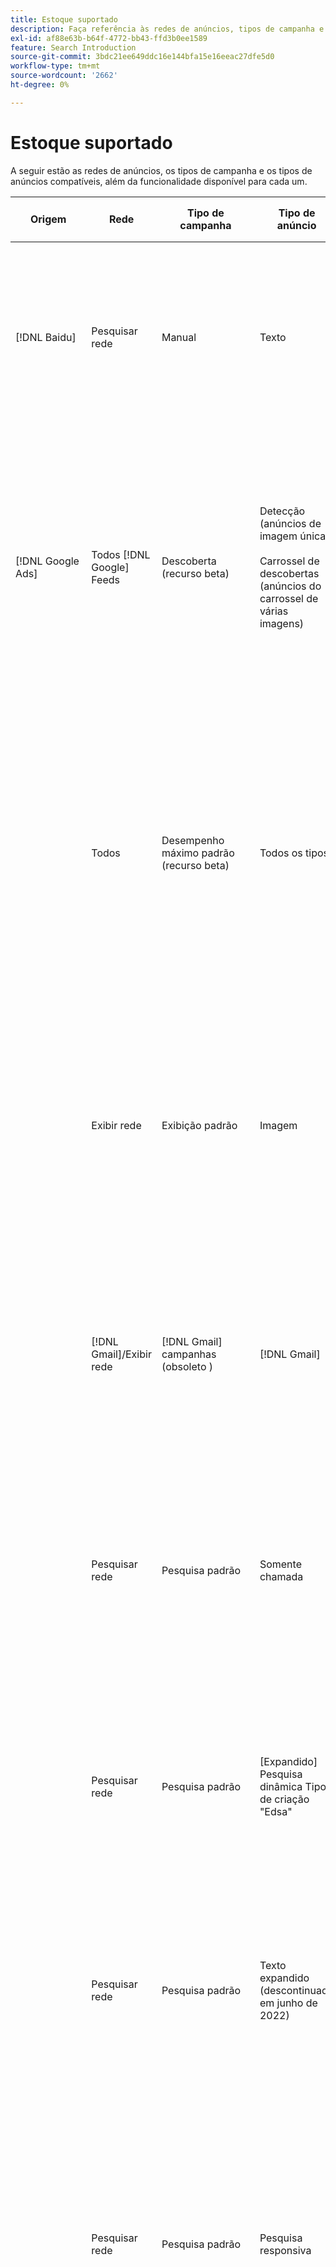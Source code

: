 ```yaml
---
title: Estoque suportado
description: Faça referência às redes de anúncios, tipos de campanha e tipos de anúncios compatíveis.
exl-id: af88e63b-b64f-4772-bb43-ffd3b0ee1589
feature: Search Introduction
source-git-commit: 3bdc21ee649ddc16e144bfa15e16eeac27dfe5d0
workflow-type: tm+mt
source-wordcount: '2662'
ht-degree: 0%

---
```


# Estoque suportado

A seguir estão as redes de anúncios, os tipos de campanha e os tipos de anúncios compatíveis, além da funcionalidade disponível para cada um.

| Origem | Rede | Tipo de campanha | Tipo de anúncio | Sincronizar e exibir | Criar/Editar | Rastrear[^1] | Otimizar | Relatório[^2] | Suporte ao Adobe Analytics[^3] |
|----|----|----|----|----|----|----|----|----|----|
| [!DNL Baidu] | Pesquisar rede | Manual | Texto | Automático via API | Usar [exibições de gerenciamento de campanha](/help/search-social-commerce/campaign-management/campaigns/campaign-management-options.md) e [bulksheets](/help/search-social-commerce/campaign-management/bulksheets/bulksheet-about.md) | Sim | Campanhas somente com estratégia de oferta CPC manual | Dados no nível do anúncio | Dados do Analytics para pesquisa, redes sociais e comércio<br><br>Dados no nível do anúncio, de Pesquisa, Social e Comércio para o Analytics |
| [!DNL Google Ads] | Todos [!DNL Google] Feeds | Descoberta (recurso beta) | Detecção (anúncios de imagem única)<br><br>Carrossel de descobertas (anúncios do carrossel de várias imagens) | Automático via API | — | Sim | Somente em portfólios híbridos<br><br>As metas de ofertas e estratégia de ofertas são definidas no nível da campanha, juntamente com os orçamentos, conforme aplicável ao tipo de otimização. | Dados no nível do anúncio | Dados no nível do anúncio para pesquisa, redes sociais e comércio [uso do código de rastreamento da ID do AMO atualizado](/help/integrations/analytics/ids.md#amo-id-formats)[^4]<br><br>Dados no nível do anúncio, de Pesquisa, Social e Comércio para o Analytics |
| | Todos | Desempenho máximo padrão (recurso beta) | Todos os tipos | Automático via API | Criar/editar campanha e fazer upload de ativos de publicidade nas configurações da campanha no [!UICONTROL Campaigns] > [!UICONTROL Campaigns]<br><br>Somente as configurações necessárias estão disponíveis. Para configurações opcionais e grupos de listagem, faça logon no [!DNL [!DNL Google Ads] Ads]. | Sim | Somente em portfólios híbridos<br><br>As metas da estratégia de oferta são definidas no nível da campanha, juntamente com os orçamentos dela. | Dados no nível da campanha<br><br>Os dados para listar grupos não estão disponíveis e a rede de anúncios não fornece dados no nível do anúncio. | Dados do Analytics para pesquisa, redes sociais e comércio<br><br>Dados de nível de campanha, desde Pesquisa, Social e Comércio até o Analytics. Requer o atualizado [Código de rastreamento de ID do AMO](/help/integrations/analytics/ids.md#amo-id-formats). |
| | Exibir rede | Exibição padrão | Imagem | Automático via API | Editar URL e status somente usando [bulksheets](/help/search-social-commerce/campaign-management/bulksheets/bulksheet-about.md) | Sim, ao adicionar manualmente tags de rastreamento de cliques a modelos de rastreamento na rede de publicidade | — | Dados no nível do anúncio, mas nenhum dado de view-through | Dados do Analytics para pesquisa, redes sociais e comércio<br><br>Dados no nível do anúncio, de Pesquisa, Social e Comércio para o Analytics, mas sem dados de view-through |
| | [!DNL Gmail]/Exibir rede | [!DNL Gmail] campanhas (obsoleto ) | [!DNL Gmail] | — | — | — | — | Somente dados herdados a nível de campanha | Dados herdados do Analytics para pesquisa, redes sociais e comércio<br><br>Dados herdados no nível de campanha, de Pesquisa, Social e Comércio para o Analytics |
| | Pesquisar rede | Pesquisa padrão | Somente chamada | Automático via API | Usar [exibições de gerenciamento de campanha](/help/search-social-commerce/campaign-management/campaigns/campaign-management-options.md) | Sim, usando o sufixo da página de aterrissagem em nível de conta e o modelo de rastreamento ou adicionando-os manualmente no nível de anúncio no [!DNL [!DNL Google Ads] Ads] Manager | — | Impressões no nível do grupo de anúncios e cliques somente na rede de anúncios; sem receita | — |
| | Pesquisar rede | Pesquisa padrão | \[Expandido\] Pesquisa dinâmica Tipo de criação &quot;Edsa&quot; | Automático via API | Usar [exibições de gerenciamento de campanha](/help/search-social-commerce/campaign-management/campaigns/campaign-management-options.md) e [bulksheets](/help/search-social-commerce/campaign-management/bulksheets/bulksheet-about.md) | Sim | Sim<br><br>Para grupos de publicidade quando a campanha especifica um domínio de site; caso contrário, para alvos de pesquisa dinâmica. | Dados a nível de campanha e grupo de anúncios<br><br>A rede de publicidade não fornece dados de nível de publicidade. | Dados do Analytics para pesquisa, redes sociais e comércio<br><br>Dados de nível de campanha e grupo de anúncios, de pesquisa, social e comércio para o Analytics |
| | Pesquisar rede | Pesquisa padrão | Texto expandido (descontinuado em junho de 2022) | Automático via API | Excluir somente usando [exibições de gerenciamento de campanha](/help/search-social-commerce/campaign-management/campaigns/campaign-management-options.md), [bulksheets](/help/search-social-commerce/campaign-management/bulksheets/bulksheet-about.md), e [feeds de gerenciamento de estoque](/help/search-social-commerce/campaign-management/inventory-feeds/inventory-feeds-about.md) | Sim | — | Dados no nível do anúncio | Dados do Analytics para pesquisa, redes sociais e comércio<br><br>Dados no nível do anúncio, de Pesquisa, Social e Comércio para o Analytics |
| | Pesquisar rede | Pesquisa padrão | Pesquisa responsiva | Automático via API | Usar [exibições de gerenciamento de campanha](/help/search-social-commerce/campaign-management/campaigns/campaign-management-options.md), [bulksheets](/help/search-social-commerce/campaign-management/bulksheets/bulksheet-about.md), e [feeds de gerenciamento de estoque](/help/search-social-commerce/campaign-management/inventory-feeds/inventory-feeds-about.md) | Sim | Sim | Dados no nível do anúncio para todos os elementos de anúncio disponíveis<br><br><b>Nota:</b> [!DNL [!DNL Google Ads] Anúncios] não fornece dados fora de seus editores nativos sobre as combinações de texto que foram exibidas como anúncios. Para obter mais informações sobre relatórios para cada combinação de texto, consulte [[!DNL [!DNL Google Ads] Anúncios] documentação](https://support.google.com/google-ads/answer/7684791). | Dados do Analytics para pesquisa, redes sociais e comércio<br><br>Dados no nível do anúncio, de Pesquisa, Social e Comércio para o Analytics |
| | Pesquisar rede | Pesquisa padrão (desaprovado) | Texto | Automático via API | Alterações de status somente em anúncios existentes usando [bulksheets](/help/search-social-commerce/campaign-management/bulksheets/bulksheet-about.md) | Sim | Sim | Dados no nível do anúncio | Dados do Analytics para pesquisa, redes sociais e comércio<br><br>Dados no nível do anúncio, de Pesquisa, Social e Comércio para o Analytics |
| | Pesquisar rede | Pesquisa padrão | <i>Extensão do anúncio:</i><br><br>Sitelink (nível de conta, campanha e grupo de anúncios) | Automático via API | Usar [exibições de gerenciamento de campanha](/help/search-social-commerce/campaign-management/campaigns/campaign-management-options.md) e [bulksheets](/help/search-social-commerce/campaign-management/bulksheets/bulksheet-about.md) | —<br><br>Os sitelinks têm um campo &quot;Modelo de rastreamento&quot;, mas os mapas de Pesquisa, Social e Comércio clicam e as conversões resultantes para a palavra-chave associada, não para o sitelink individual. | — O Search, Social e Commerce não otimiza para o sitelink. Em vez disso, ele otimiza para a palavra-chave associada ao anúncio no qual o sitelink está incluído. | —<br><br>Os dados para a palavra-chave associada estão disponíveis. Entrada [!DNL Google Ads], é possível ver os dados de desempenho no nível do sitelink no [!DNL Campaigns] guia > [!DNL Ad Extensions] guia.<br><br>Para ver quais conversões individuais resultaram de um clique em um sitelink, gere um [Relatório de transação](/help/search-social-commerce/reports/management/basic-advanced/transaction-report.md). A variável [!UICONTROL Link Type] o valor da coluna para um sitelink é <code>sl:&lt;sitelink text=&quot;&quot;></code>, como sl:Consulte Ofertas atuais. | Dados para a palavra-chave associada somente de Pesquisa, Social e Comércio para o Analytics |
| | Pesquisar rede | Pesquisa padrão | <i>Outras extensões de anúncios:</i><br><br>Extensão de texto explicativo<br><br>Extensão de localização<br><br>Ramal telefônico | Automático via API | Gerenciar chamadas e ramais telefônicos usando o [exibições de gerenciamento de campanha](/help/search-social-commerce/campaign-management/campaigns/campaign-management-options.md).<br><br>Extensões de localização não estão disponíveis; suas associações de extensão de localização existentes estão sincronizadas, mas só podem ser excluídas. | —<br><br>Os sitelinks têm um campo &quot;Modelo de rastreamento&quot;, mas os mapas de Pesquisa, Social e Comércio clicam e as conversões resultantes para a palavra-chave associada, não para o sitelink individual.<br><br>Os outros tipos de extensões de anúncios não têm URL para rastrear, e Search, Social e Commerce não podem mapear dados de conversão para eles. | — | —<br><br>[!DNL Google Ads] mapeia os cliques em uma extensão de anúncio para a palavra-chave associada ao anúncio no qual a extensão está incluída.<br><br>Dados de custo ou clique inexistentes no nível da extensão estão disponíveis em Pesquisa, Social e Comércio. Entrada [!DNL Google Ads], você poderá ver os dados de custo e clique no nível da extensão no [!DNL Campaigns] guia > [!DNL Ad Extensions] guia.<br><br>Para ver quais conversões individuais resultaram de um clique em um Sitelink, gere um [Relatório de transação](/help/search-social-commerce/reports/management/basic-advanced/transaction-report.md). A variável [!UICONTROL Link Type] a coluna para um sitelink é <code>sl:&lt;sitelink text=&quot;&quot;></code>, como sl:Consulte Ofertas atuais. | Dados para a palavra-chave associada somente de Pesquisa, Social e Comércio para o Analytics |
| | Rede de compras | Compras padrão | Compras de produtos (tipo de criação &quot;Produto&quot;) | Automático via API | A cópia de anúncio é gerada automaticamente para grupos de produtos no grupo de anúncios. Editar status do anúncio somente usando [bulksheets](/help/search-social-commerce/campaign-management/bulksheets/bulksheet-about.md) e [feeds de gerenciamento de estoque](/help/search-social-commerce/campaign-management/inventory-feeds/inventory-feeds-about.md)<br><br>Você pode criar campanhas pai, grupos de anúncios e grupos de produtos e editar apenas seus status, usando [exibições de gerenciamento de campanha](/help/search-social-commerce/campaign-management/campaigns/campaign-management-options.md), [bulksheets](/help/search-social-commerce/campaign-management/bulksheets/bulksheet-about.md) e [feeds de gerenciamento de estoque](/help/search-social-commerce/campaign-management/inventory-feeds/inventory-feeds-about.md). | Sim, ao adicionar manualmente tags de rastreamento de cliques a modelos de rastreamento na rede de publicidade | Sim | Dados de nível de campanha, grupo de anúncios e grupo de produtos [!DNL Google Ads] O não fornece dados de desempenho no nível de anúncio para campanhas de compras. | Dados do Analytics para pesquisa, redes sociais e comércio<br><br>Dados de nível de campanha, grupo de anúncios e grupo de produtos, de pesquisa, social e comércio para o Analytics |
| | [!DNL YouTube] | Vídeo | Vídeo | Exige [opt in](/help/search-social-commerce/tools/sync-inventory.md); via API<br><br>Somente detalhes básicos do anúncio, sem miniaturas | — | Sim, ao adicionar manualmente tags de rastreamento de cliques a modelos de rastreamento na rede de publicidade | Campanhas com a [!UICONTROL Maximize Conversions] estratégia de licitação somente em portfólios híbridos<br><br>O portfólio híbrido deve incluir apenas [!DNL YouTube] campanhas. | Dados a nível de campanha e grupo de anúncios<br><br>A rede de publicidade não fornece dados de nível de publicidade. | Dados do Analytics para pesquisa, redes sociais e comércio<br><br>Dados de nível de campanha e grupo de anúncios, de pesquisa, social e comércio para o Analytics |
| [!DNL Microsoft Advertising] | Todos | Desempenho máximo padrão (recurso Beta no Search, Social e Commerce) | Todos os tipos | Automático via API | Criar/editar campanha sem grupos de ativos no [!UICONTROL Campaigns] > [!UICONTROL Campaigns].<br><br>Somente as configurações necessárias estão disponíveis. Para configurações opcionais e grupos de listagem, faça logon no [!DNL [!DNL Microsoft Advertising] Ads]. | Sim | Somente em portfólios híbridos<br><br>As metas da estratégia de oferta são definidas no nível da campanha, juntamente com os orçamentos dela. | Dados no nível da campanha<br><br>Os dados para listar grupos não estão disponíveis e a rede de anúncios não fornece dados no nível do anúncio. | — |
|  | Rede de público-alvo | Tipos de campanha de público-alvo:<br><br>&quot;[!UICONTROL Audience (image)]&quot; e &quot;[!UICONTROL Audience] (feed)&quot;) | Responsivo<br><br>Inclui anúncios baseados em imagem e anúncios baseados em feed de produto somente para a rede de público-alvo | Automático via API | Usar [exibições de gerenciamento de campanha](/help/search-social-commerce/campaign-management/campaigns/campaign-management-options.md) e [bulksheets](/help/search-social-commerce/campaign-management/bulksheets/bulksheet-about.md) | Sim | Sim para campanhas CPC (eCPC) aprimoradas<br><br>Não disponível para campanhas CPM | Dados no nível do anúncio | Dados do Analytics para pesquisa, redes sociais e comércio<br><br>Dados no nível do anúncio, de Pesquisa, Social e Comércio para o Analytics |
|  | Rede de público-alvo | [!UICONTROL Audience Video] | Responsivo | Automático via API | Você pode criar campanhas principais e grupos de anúncios usando [exibições de gerenciamento de campanha](/help/search-social-commerce/campaign-management/campaigns/campaign-management-options.md). | Sim | Sim para campanhas CPC (eCPC) aprimoradas<br><br>Não disponível para campanhas CPM | Dados no nível do anúncio | Dados do Analytics para pesquisa, redes sociais e comércio<br><br>Dados no nível do anúncio, de Pesquisa, Social e Comércio para o Analytics |
|  | Rede de público-alvo | [!UICONTROL Audience CTV Video] | Responsivo | Automático via API | Você pode criar campanhas principais e grupos de anúncios usando [exibições de gerenciamento de campanha](/help/search-social-commerce/campaign-management/campaigns/campaign-management-options.md). | Sim | Sim para campanhas CPC (eCPC) aprimoradas<br><br>Não disponível para campanhas CPM | Dados no nível do anúncio | Dados do Analytics para pesquisa, redes sociais e comércio<br><br>Dados no nível do anúncio, de Pesquisa, Social e Comércio para o Analytics |
| | Rede de público-alvo | Pesquisar | Anúncios de texto expandidos com &quot;[!DNL Prefer Audience Ad Format]&quot; selecionado | Automático via API | Usar [exibições de gerenciamento de campanha](/help/search-social-commerce/campaign-management/campaigns/campaign-management-options.md)<br><br>Sem suporte para extensões de anúncio de imagem | Sim | Sim | Dados no nível do anúncio | Dados do Analytics para pesquisa, redes sociais e comércio<br><br>Dados no nível do anúncio, de Pesquisa, Social e Comércio para o Analytics |
| | Público e redes de pesquisa | Compras da marca (recurso beta em pesquisa, social e comércio) | Produto | Automático via API | Você pode criar a campanha pai, o grupo de publicidade e os grupos de produtos usando [exibições de gerenciamento de campanha](/help/search-social-commerce/campaign-management/campaigns/campaign-management-options.md). | Sim | Sim | Dados a nível do grupo de produtos | Dados do Analytics para pesquisa, redes sociais e comércio<br><br>Dados de nível de grupo de produtos, de Pesquisa, Social e Comércio para o Analytics |
| | [!DNL Microsoft Store] | Anúncio da loja (recurso beta em Pesquisa, Social e Comércio) | Produto | Automático via API a | Você pode criar a campanha pai, o grupo de publicidade e os grupos de produtos usando [exibições de gerenciamento de campanha](/help/search-social-commerce/campaign-management/campaigns/campaign-management-options.md). | Sim | Sim para [!UICONTROL Manual CPC] campanhas. <br><br>Não disponível para [!UICONTROL Manual CPA] campanhas. | Dados a nível do grupo de produtos | Dados do Analytics para pesquisa, redes sociais e comércio<br><br>Dados de nível de grupo de produtos, de Pesquisa, Social e Comércio para o Analytics |
| | Pesquisar rede | Pesquisar | \[Expandido\] Pesquisa dinâmica | Automático via API | Usar [exibições de gerenciamento de campanha](/help/search-social-commerce/campaign-management/campaigns/campaign-management-options.md) e [bulksheets](/help/search-social-commerce/campaign-management/bulksheets/bulksheet-about.md) | Sim | Sim | Dados no nível do anúncio | Dados do Analytics para pesquisa, redes sociais e comércio<br><br>Dados no nível do anúncio, de Pesquisa, Social e Comércio para o Analytics |
| | Pesquisar rede | Pesquisar | Texto expandido (descontinuado em fevereiro de 2023) | Automático via API | Editar status somente para anúncios existentes usando [exibições de gerenciamento de campanha](/help/search-social-commerce/campaign-management/campaigns/campaign-management-options.md), [bulksheets](/help/search-social-commerce/campaign-management/bulksheets/bulksheet-about.md), e [feeds de gerenciamento de estoque](/help/search-social-commerce/campaign-management/inventory-feeds/inventory-feeds-about.md) | Sim | Sim | Dados no nível do anúncio | Dados do Analytics para pesquisa, redes sociais e comércio<br><br>Dados no nível do anúncio, de Pesquisa, Social e Comércio para o Analytics |
| | Pesquisar rede | Pesquisar | Multimídia | Automático via API | Usar [exibições de gerenciamento de campanha](/help/search-social-commerce/campaign-management/campaigns/campaign-management-options.md). Suporte de edição também para status e URLs somente em [bulksheets](/help/search-social-commerce/campaign-management/bulksheets/bulksheet-about.md) | Sim | Sim | Dados no nível do anúncio | Dados do Analytics para pesquisa, redes sociais e comércio<br><br>Dados no nível do anúncio, de Pesquisa, Social e Comércio para o Analytics |
| | Pesquisar rede | Pesquisar | Pesquisa responsiva | Automático via API | Usar [exibições de gerenciamento de campanha](/help/search-social-commerce/campaign-management/campaigns/campaign-management-options.md), [bulksheets](/help/search-social-commerce/campaign-management/bulksheets/bulksheet-about.md), e [feeds de gerenciamento de estoque](/help/search-social-commerce/campaign-management/inventory-feeds/inventory-feeds-about.md) | Sim | Sim | Dados no nível do anúncio | Dados do Analytics para pesquisa, redes sociais e comércio<br><br>Dados no nível do anúncio, de Pesquisa, Social e Comércio para o Analytics |
| | Pesquisar rede | Pesquisar | Texto padrão (obsoleto em 2017) | Automático via API | Editar somente usando [exibições de gerenciamento de campanha](/help/search-social-commerce/campaign-management/campaigns/campaign-management-options.md) e [bulksheets](/help/search-social-commerce/campaign-management/bulksheets/bulksheet-about.md) | Sim | Sim | Dados no nível do anúncio | Dados do Analytics para pesquisa, redes sociais e comércio<br><br>Dados no nível do anúncio, de Pesquisa, Social e Comércio para o Analytics |
| | Pesquisar rede | Pesquisa padrão | <i>Extensão do anúncio:</i><br><br>Sitelink (nível de campanha) | Automático via API | Usar [exibições de gerenciamento de campanha](/help/search-social-commerce/campaign-management/campaigns/campaign-management-options.md) e [bulksheets](/help/search-social-commerce/campaign-management/bulksheets/bulksheet-about.md) | —<br><br>Os sitelinks no nível da campanha têm um &quot;[!UICONTROL Tracking Template]&quot;, mas os mapas de Pesquisa, Social e Comércio levam os cliques e as conversões resultantes para a palavra-chave associada, não para o sitelink individual. | —<br><br>Search, Social e Commerce não otimizam para o sitelink. Em vez disso, ele otimiza para a palavra-chave associada ao anúncio no qual o sitelink está incluído. | —<br><br>Os dados para a palavra-chave associada estão disponíveis. Para dados de desempenho no nível do sitelink, use [!DNL Microsoft Advertising] editor de anúncios.<br><br>Para ver quais conversões individuais resultaram de um clique em um sitelink, gere um [Relatório de transação](/help/search-social-commerce/reports/management/basic-advanced/transaction-report.md)Relatório. A variável [!UICONTROL Link Type] a coluna para um sitelink é <code>sl:&lt;sitelink text=&quot;&quot;></code>, como sl:Consulte Ofertas atuais. | Dados para a palavra-chave associada somente de Pesquisa, Social e Comércio para o Analytics |
| | Rede de compras | Compras padrão | Produto | Automático via API | Linhas de promoção somente usando [exibições de gerenciamento de campanha](/help/search-social-commerce/campaign-management/campaigns/campaign-management-options.md) e [bulksheets](/help/search-social-commerce/campaign-management/bulksheets/bulksheet-about.md); anúncios são gerados automaticamente. Você pode criar a campanha pai, o grupo de publicidade e os grupos de produtos usando [exibições de gerenciamento de campanha](/help/search-social-commerce/campaign-management/campaigns/campaign-management-options.md), [bulksheets](/help/search-social-commerce/campaign-management/bulksheets/bulksheet-about.md), e [feeds de gerenciamento de estoque](/help/search-social-commerce/campaign-management/inventory-feeds/inventory-feeds-about.md). | Sim, ao adicionar manualmente tags de rastreamento de cliques a modelos de rastreamento na rede de publicidade | Sim | Dados no nível do anúncio<br><br>Para ver quais conversões individuais resultaram de um clique em um anúncio de compras, gere um [Relatório de transação](/help/search-social-commerce/reports/management/basic-advanced/transaction-report.md); a [!UICONTROL Link Type] para uma lista de produtos é `pla:&lt;product ID&gt;`, como pla:8525822. | Dados do Analytics para pesquisa, redes sociais e comércio<br><br>Dados no nível do anúncio, de Pesquisa, Social e Comércio para o Analytics |
| | Compras: compras inteligentes | Compras inteligentes (recurso beta em Pesquisa, Social e Comércio) | Produto | Automático via API por padrão, mas pode ser [optou por não participar](/help/search-social-commerce/tools/sync-inventory.md) | — | Sim, ao adicionar manualmente tags de rastreamento de cliques a modelos de rastreamento na rede de publicidade | Pesquisar campanhas com o [!UICONTROL Maximize Conversion Value] e [!UICONTROL tROAS] estratégias de licitação somente em portfólios híbridos<br><br>O objetivo deve incluir apenas [!DNL Adobe] e você deve ativar o upload dos objetivos de Pesquisa, Social e Comércio para [!DNL Microsoft Advertising]. | Dados no nível do anúncio<br><br>Para ver quais conversões individuais resultaram de um clique em um anúncio de compras, gere um [Relatório de transação](/help/search-social-commerce/reports/management/basic-advanced/transaction-report.md); a [!UICONTROL Link Type] para uma lista de produtos é `pla:&lt;product ID&gt;`, como pla:8525822. | Dados do Analytics para pesquisa, redes sociais e comércio<br><br>Dados no nível do anúncio, de Pesquisa, Social e Comércio para o Analytics |
| [!DNL Naver] | Pesquisar rede | Site | Texto | —<br><br>Sem sincronização, mas é possível replicar manualmente a estrutura da conta e fazer upload de métricas de tráfego diárias para atribuição de relatórios e conversões<br><br>Consulte &quot;[Implementar [!DNL Naver] contas somente de rastreamento](/help/search-social-commerce/campaign-management/naver-tracking-only-account-implement.md).&quot; | —<br><br>É possível replicar/editar manualmente a estrutura da conta usando [modelos de bulksheet](/help/search-social-commerce/campaign-management/bulksheets/bulksheet-about.md). | Sim, ao adicionar tags de rastreamento de cliques às configurações de palavra-chave na rede de publicidade | —<br><br>Sem lances | Dados no nível do anúncio | Dados do Analytics para Pesquisa, Social e Comércio, mas não vice-versa |
| [!DNL Pinterest] (Suporte de sincronização encerrado em 2022) | Pesquisar rede | Campanhas de tráfego com posicionamentos de pesquisa somente e grupos de anúncios com direcionamento por palavra-chave | Pino promovido | —<br><br>As informações da conta herdada até 21 de julho de 2022 estão disponíveis como somente leitura. | — | — | — | Impressões e cliques herdados no nível do anúncio do Pinterest somente, mas sem receita, que foi sincronizado até 21 de julho de 2022. | Dados do Analytics para Pesquisa, Social e Comércio, mas não vice-versa |
| [!DNL Yahoo! Display Network] | Exibir rede | Exibir | Banner, imagem responsiva | Automático via API, mas somente leitura | — | Sim, ao adicionar manualmente tags de rastreamento de cliques a modelos de rastreamento na rede de publicidade | Campanhas com [!UICONTROL Manual CPC] somente estratégia de lance<br><br>A mesma licitação é aplicada a todos os anúncios em um grupo de publicidade. | Dados no nível do anúncio | Dados do Analytics para pesquisa, redes sociais e comércio<br><br>Dados no nível do anúncio, de Pesquisa, Social e Comércio para o Analytics |
| | Pesquisar rede | Pesquisar | Texto (longo e curto) | Automático via API | — | Sim, ao adicionar manualmente tags de rastreamento de cliques a modelos de rastreamento na rede de publicidade | Campanhas somente com estratégia de oferta CPC manual<br><br>A mesma licitação é aplicada a todos os anúncios em um grupo de publicidade. | Dados no nível do anúncio | Dados do Analytics para pesquisa, redes sociais e comércio<br><br>Dados no nível do anúncio, de Pesquisa, Social e Comércio para o Analytics |
| [!DNL Yahoo! Japan Ads] | Pesquisar rede | Pesquisa patrocinada | Texto estendido<br><br>(Somente anúncios herdados; descontinuado em setembro de 2022 em vez de pesquisa responsiva) | Automático via API | Excluir somente usando [exibições de gerenciamento de campanha](/help/search-social-commerce/campaign-management/campaigns/campaign-management-options.md), [bulksheets](/help/search-social-commerce/campaign-management/bulksheets/bulksheet-about.md), e [feeds de gerenciamento de estoque](/help/search-social-commerce/campaign-management/inventory-feeds/inventory-feeds-about.md) | Sim | Campanhas com [!UICONTROL Manual CPC] somente estratégia de lance | Dados no nível do anúncio | Dados do Analytics para pesquisa, redes sociais e comércio<br><br>Dados no nível do anúncio, de Pesquisa, Social e Comércio para o Analytics |
| | Pesquisar rede | Pesquisa patrocinada | Pesquisa responsiva | Automático via API | — | Sim, ao adicionar manualmente tags de rastreamento de cliques na rede de publicidade | Campanhas com [!UICONTROL Manual CPC] somente estratégia de lance | Dados no nível do anúncio | Dados do Analytics para pesquisa, redes sociais e comércio<br><br>Dados no nível do anúncio, de Pesquisa, Social e Comércio para o Analytics |
| | Pesquisar rede | Pesquisa patrocinada | Anúncios de texto padrão (descontinuado em 2017) | Automático via API | Excluir somente usando [bulksheets](/help/search-social-commerce/campaign-management/bulksheets/bulksheet-about.md) | Sim | Campanhas com [!UICONTROL Manual CPC] somente estratégia de lance | Dados no nível do anúncio | Dados do Analytics para pesquisa, redes sociais e comércio<br><br>Dados no nível do anúncio, de Pesquisa, Social e Comércio para o Analytics |
| [!DNL Yahoo Native] (Suporte de sincronização encerrado em 2022) | Rede nativa | Nativo | Texto | —<br><br>As informações da conta herdada até 10 de março de 2022 estão disponíveis como somente leitura. | — | — | — | —<br><br>Dados herdados no nível do anúncio que foram sincronizados até 10 de março de 2022. | Dados do Analytics para Pesquisa, Social e Comércio, mas não vice-versa |
| [!DNL Yandex] | Pesquisar rede | Pesquisar | Texto | Automático via API | Usar [exibições de gerenciamento de campanha](/help/search-social-commerce/campaign-management/campaigns/campaign-management-options.md), [bulksheets](/help/search-social-commerce/campaign-management/bulksheets/bulksheet-about.md), e [feeds de gerenciamento de estoque](/help/search-social-commerce/campaign-management/inventory-feeds/inventory-feeds-about.md) | Sim | Campanhas somente com estratégia de oferta CPC | Dados no nível do anúncio | Dados do Analytics para pesquisa, redes sociais e comércio<br><br>Dados no nível do anúncio, de Pesquisa, Social e Comércio para o Analytics |
| | Exibir rede | Exibição/conteúdo | Texto | Automático via API | Usar [exibições de gerenciamento de campanha](/help/search-social-commerce/campaign-management/campaigns/campaign-management-options.md), [bulksheets](/help/search-social-commerce/campaign-management/bulksheets/bulksheet-about.md), e [feeds de gerenciamento de estoque](/help/search-social-commerce/campaign-management/inventory-feeds/inventory-feeds-about.md) | Sim | Campanhas somente com estratégia de oferta CPC | Dados no nível do anúncio | Dados do Analytics para pesquisa, redes sociais e comércio<br><br>Dados no nível do anúncio, de Pesquisa, Social e Comércio para o Analytics |

[^1]: para a maioria das redes de anúncios e tipos de campanha, ao habilitar &quot;[!UICONTROL EF Redirect]&quot; e &quot;[!UICONTROL Auto Upload]&quot;As configurações de rastreamento de uma campanha ativa (definidas no nível da campanha ou herdadas das configurações da conta), o Search, Social e Commerce cria e carrega automaticamente URLs de rastreamento para os componentes do grupo de anúncios na rede de anúncios sempre que sincroniza com ela. Caso contrário, você precisará gerar URLs de rastreamento e adicioná-los às configurações dos componentes conta, campanha ou campanha. Consulte &quot;[Quando e como gerar URLs de rastreamento de cliques por rede de publicidade e objeto](/help/search-social-commerce/tracking/click-tracking-ways-to-generate.md).&quot;

[^2]: consulte &quot;Tipos de portfólio qualificados por estratégia de oferta de campanha&quot; no Guia de otimização, que está disponível no Search, Social e Commerce.

[^3]: requer uma integração com o Adobe Analytics. Consulte &quot;[Visão geral do Analytics for Adobe Advertising](https://experienceleague.adobe.com/docs/advertising/integrations/analytics/overview.html).&quot;

[^4]: [!DNL Analytics] Os dados do são enviados para o Search, Social e Commerce usando o parâmetro de rastreamento de ID do AMO atualizado (começando com `s_kwcid`), independentemente do formato de ID AMO que você normalmente usa para a conta. Se você normalmente usa a versão mais antiga da ID do AMO, recomendamos atualizar para o novo formato de ID do AMO para obter a melhor experiência. No entanto, mesmo que seus dados de clique/custo e receita sejam rastreados usando IDs AMO diferentes, ambos os conjuntos de dados são totalmente classificados e agregados na mesma campanha e conta.
